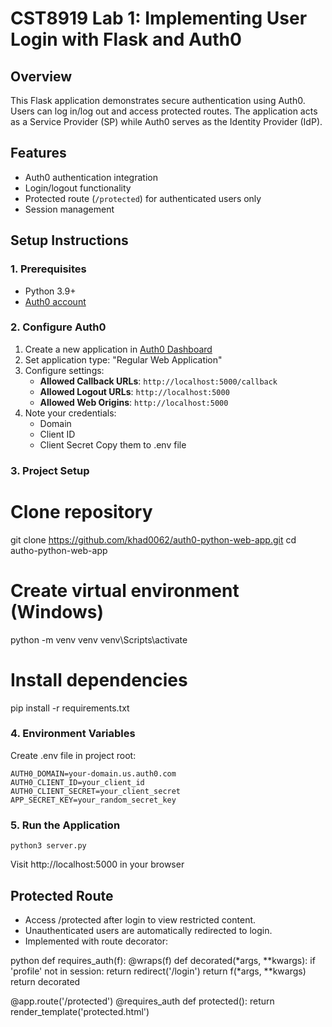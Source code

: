 # CST8919 Lab 1: Implementing User Login with Flask and Auth0

## Overview
This Flask application demonstrates secure authentication using Auth0. Users can log in/log out and access protected routes. The application acts as a Service Provider (SP) while Auth0 serves as the Identity Provider (IdP).

## Features
- Auth0 authentication integration
- Login/logout functionality
- Protected route (`/protected`) for authenticated users only
- Session management

## Setup Instructions

### 1. Prerequisites
- Python 3.9+
- [Auth0 account](https://auth0.com/signup)

### 2. Configure Auth0
1. Create a new application in [Auth0 Dashboard](https://manage.auth0.com/)
2. Set application type: "Regular Web Application"
3. Configure settings:
   - **Allowed Callback URLs**: `http://localhost:5000/callback`
   - **Allowed Logout URLs**: `http://localhost:5000`
   - **Allowed Web Origins**: `http://localhost:5000`
4. Note your credentials:
   - Domain 
   - Client ID
   - Client Secret
     Copy them to .env file

### 3. Project Setup

# Clone repository
git clone https://github.com/khad0062/auth0-python-web-app.git
cd autho-python-web-app

# Create virtual environment (Windows)
python -m venv venv
venv\Scripts\activate

# Install dependencies
pip install -r requirements.txt

### 4. Environment Variables
Create .env file in project root:
```
AUTH0_DOMAIN=your-domain.us.auth0.com
AUTH0_CLIENT_ID=your_client_id
AUTH0_CLIENT_SECRET=your_client_secret
APP_SECRET_KEY=your_random_secret_key
```

### 5. Run the Application
```
python3 server.py
``` 
Visit http://localhost:5000 in your browser


## Protected Route
- Access /protected after login to view restricted content.
- Unauthenticated users are automatically redirected to login.
- Implemented with route decorator:

python
def requires_auth(f):
    @wraps(f)
    def decorated(*args, **kwargs):
        if 'profile' not in session:
            return redirect('/login')
        return f(*args, **kwargs)
    return decorated

@app.route('/protected')
@requires_auth
def protected():
    return render_template('protected.html')
